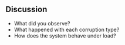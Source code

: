 ## Discussion

- What did you observe?
- What happened with each corruption type?
- How does the system behave under load?
